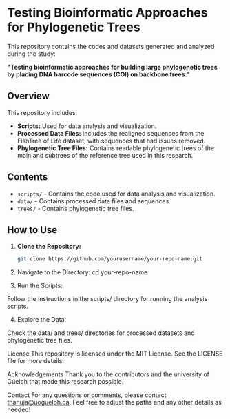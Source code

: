 # Testing Bioinformatic Approaches for Phylogenetic Trees

This repository contains the codes and datasets generated and analyzed during the study:

**"Testing bioinformatic approaches for building large phylogenetic trees by placing DNA barcode sequences (COI) on backbone trees."**

## Overview

This repository includes:

- **Scripts:** Used for data analysis and visualization.
- **Processed Data Files:** Includes the realigned sequences from the FishTree of Life dataset, with sequences that had issues removed.
- **Phylogenetic Tree Files:** Contains readable phylogenetic trees of the main and subtrees of the reference tree used in this research.

## Contents

- `scripts/` - Contains the code used for data analysis and visualization.
- `data/` - Contains processed data files and sequences.
- `trees/` - Contains phylogenetic tree files.

## How to Use

1. **Clone the Repository:**
   ```sh
   git clone https://github.com/yourusername/your-repo-name.git

2.  Navigate to the Directory:
   cd your-repo-name

3.  Run the Scripts:

Follow the instructions in the scripts/ directory for running the analysis scripts.

4.  Explore the Data:

Check the data/ and trees/ directories for processed datasets and phylogenetic tree files.

License
This repository is licensed under the MIT License. See the LICENSE file for more details.

Acknowledgements
Thank you to the contributors and the university of Guelph that made this research possible.

Contact
For any questions or comments, please contact thanuja@uoguelph.ca.
Feel free to adjust the paths and any other details as needed!
